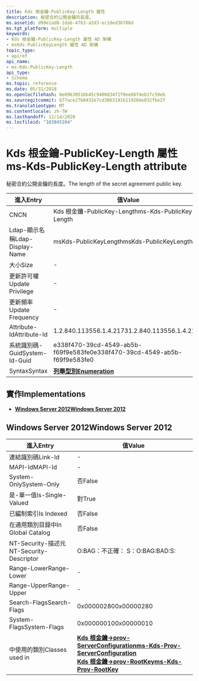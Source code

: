 ```yaml
---
title: Kds 根金鑰-PublicKey-Length 屬性
description: 秘密合約公開金鑰的長度。
ms.assetid: d99e1ad8-1dab-4763-a2d3-ec1ded36788d
ms.tgt_platform: multiple
keywords:
- Kds 根金鑰-PublicKey-Length 屬性 AD 架構
- msKds-PublicKeyLength 屬性 AD 架構
topic_type:
- apiref
api_name:
- ms-Kds-PublicKey-Length
api_type:
- Schema
ms.topic: reference
ms.date: 05/31/2018
ms.openlocfilehash: 8e09630516b45c9400d34f1f0ee66f4eb1fc59eb
ms.sourcegitcommit: b77ace27b0432e7cd3863191b11926be032fbe2f
ms.translationtype: MT
ms.contentlocale: zh-TW
ms.lasthandoff: 12/14/2020
ms.locfileid: "103845104"
---
```

# <a name="ms-kds-publickey-length-attribute"></a><span data-ttu-id="1fa38-105">Kds 根金鑰-PublicKey-Length 屬性</span><span class="sxs-lookup"><span data-stu-id="1fa38-105">ms-Kds-PublicKey-Length attribute</span></span>

<span data-ttu-id="1fa38-106">秘密合約公開金鑰的長度。</span><span class="sxs-lookup"><span data-stu-id="1fa38-106">The length of the secret agreement public key.</span></span>



| <span data-ttu-id="1fa38-107">進入</span><span class="sxs-lookup"><span data-stu-id="1fa38-107">Entry</span></span> | <span data-ttu-id="1fa38-108">值</span><span class="sxs-lookup"><span data-stu-id="1fa38-108">Value</span></span> |
|-------------------|--------------------------------------|
| <span data-ttu-id="1fa38-109">CN</span><span class="sxs-lookup"><span data-stu-id="1fa38-109">CN</span></span>                | <span data-ttu-id="1fa38-110">Kds 根金鑰-PublicKey-Length</span><span class="sxs-lookup"><span data-stu-id="1fa38-110">ms-Kds-PublicKey-Length</span></span>              |
| <span data-ttu-id="1fa38-111">Ldap-顯示名稱</span><span class="sxs-lookup"><span data-stu-id="1fa38-111">Ldap-Display-Name</span></span> | <span data-ttu-id="1fa38-112">msKds-PublicKeyLength</span><span class="sxs-lookup"><span data-stu-id="1fa38-112">msKds-PublicKeyLength</span></span>                |
| <span data-ttu-id="1fa38-113">大小</span><span class="sxs-lookup"><span data-stu-id="1fa38-113">Size</span></span>              | \-                                   |
| <span data-ttu-id="1fa38-114">更新許可權</span><span class="sxs-lookup"><span data-stu-id="1fa38-114">Update Privilege</span></span>  | \-                                   |
| <span data-ttu-id="1fa38-115">更新頻率</span><span class="sxs-lookup"><span data-stu-id="1fa38-115">Update Frequency</span></span>  | \-                                   |
| <span data-ttu-id="1fa38-116">Attribute-Id</span><span class="sxs-lookup"><span data-stu-id="1fa38-116">Attribute-Id</span></span>      | <span data-ttu-id="1fa38-117">1.2.840.113556.1.4.2173</span><span class="sxs-lookup"><span data-stu-id="1fa38-117">1.2.840.113556.1.4.2173</span></span>              |
| <span data-ttu-id="1fa38-118">系統識別碼-Guid</span><span class="sxs-lookup"><span data-stu-id="1fa38-118">System-Id-Guid</span></span>    | <span data-ttu-id="1fa38-119">e338f470-39cd-4549-ab5b-f69f9e583fe0</span><span class="sxs-lookup"><span data-stu-id="1fa38-119">e338f470-39cd-4549-ab5b-f69f9e583fe0</span></span> |
| <span data-ttu-id="1fa38-120">Syntax</span><span class="sxs-lookup"><span data-stu-id="1fa38-120">Syntax</span></span>            | [<span data-ttu-id="1fa38-121">**列舉型別**</span><span class="sxs-lookup"><span data-stu-id="1fa38-121">**Enumeration**</span></span>](s-enumeration.md) |



## <a name="implementations"></a><span data-ttu-id="1fa38-122">實作</span><span class="sxs-lookup"><span data-stu-id="1fa38-122">Implementations</span></span>

-   [<span data-ttu-id="1fa38-123">**Windows Server 2012**</span><span class="sxs-lookup"><span data-stu-id="1fa38-123">**Windows Server 2012**</span></span>](#windows-server-2012)

## <a name="windows-server-2012"></a><span data-ttu-id="1fa38-124">Windows Server 2012</span><span class="sxs-lookup"><span data-stu-id="1fa38-124">Windows Server 2012</span></span>



| <span data-ttu-id="1fa38-125">進入</span><span class="sxs-lookup"><span data-stu-id="1fa38-125">Entry</span></span> | <span data-ttu-id="1fa38-126">值</span><span class="sxs-lookup"><span data-stu-id="1fa38-126">Value</span></span> |
|------------------------|-----------------------------------------------------------------------------------------------------------------------------------------------------|
| <span data-ttu-id="1fa38-127">連結識別碼</span><span class="sxs-lookup"><span data-stu-id="1fa38-127">Link-Id</span></span>                | \-                                                                                                                                                  |
| <span data-ttu-id="1fa38-128">MAPI-Id</span><span class="sxs-lookup"><span data-stu-id="1fa38-128">MAPI-Id</span></span>                | \-                                                                                                                                                  |
| <span data-ttu-id="1fa38-129">System-Only</span><span class="sxs-lookup"><span data-stu-id="1fa38-129">System-Only</span></span>            | <span data-ttu-id="1fa38-130">否</span><span class="sxs-lookup"><span data-stu-id="1fa38-130">False</span></span>                                                                                                                                               |
| <span data-ttu-id="1fa38-131">是-單一值</span><span class="sxs-lookup"><span data-stu-id="1fa38-131">Is-Single-Valued</span></span>       | <span data-ttu-id="1fa38-132">對</span><span class="sxs-lookup"><span data-stu-id="1fa38-132">True</span></span>                                                                                                                                                |
| <span data-ttu-id="1fa38-133">已編制索引</span><span class="sxs-lookup"><span data-stu-id="1fa38-133">Is Indexed</span></span>             | <span data-ttu-id="1fa38-134">否</span><span class="sxs-lookup"><span data-stu-id="1fa38-134">False</span></span>                                                                                                                                               |
| <span data-ttu-id="1fa38-135">在通用類別目錄中</span><span class="sxs-lookup"><span data-stu-id="1fa38-135">In Global Catalog</span></span>      | <span data-ttu-id="1fa38-136">否</span><span class="sxs-lookup"><span data-stu-id="1fa38-136">False</span></span>                                                                                                                                               |
| <span data-ttu-id="1fa38-137">NT-Security-描述元</span><span class="sxs-lookup"><span data-stu-id="1fa38-137">NT-Security-Descriptor</span></span> | <span data-ttu-id="1fa38-138">O:BAG：不正確： S：</span><span class="sxs-lookup"><span data-stu-id="1fa38-138">O:BAG:BAD:S:</span></span>                                                                                                                                        |
| <span data-ttu-id="1fa38-139">Range-Lower</span><span class="sxs-lookup"><span data-stu-id="1fa38-139">Range-Lower</span></span>            | \-                                                                                                                                                  |
| <span data-ttu-id="1fa38-140">Range-Upper</span><span class="sxs-lookup"><span data-stu-id="1fa38-140">Range-Upper</span></span>            | \-                                                                                                                                                  |
| <span data-ttu-id="1fa38-141">Search-Flags</span><span class="sxs-lookup"><span data-stu-id="1fa38-141">Search-Flags</span></span>           | <span data-ttu-id="1fa38-142">0x00000280</span><span class="sxs-lookup"><span data-stu-id="1fa38-142">0x00000280</span></span>                                                                                                                                          |
| <span data-ttu-id="1fa38-143">System-Flags</span><span class="sxs-lookup"><span data-stu-id="1fa38-143">System-Flags</span></span>           | <span data-ttu-id="1fa38-144">0x00000010</span><span class="sxs-lookup"><span data-stu-id="1fa38-144">0x00000010</span></span>                                                                                                                                          |
| <span data-ttu-id="1fa38-145">中使用的類別</span><span class="sxs-lookup"><span data-stu-id="1fa38-145">Classes used in</span></span>        | [<span data-ttu-id="1fa38-146">**Kds 根金鑰->prov-ServerConfiguration**</span><span class="sxs-lookup"><span data-stu-id="1fa38-146">**ms-Kds-Prov-ServerConfiguration**</span></span>](c-mskds-provserverconfiguration.md)<br/> [<span data-ttu-id="1fa38-147">**Kds 根金鑰->prov-RootKey**</span><span class="sxs-lookup"><span data-stu-id="1fa38-147">**ms-Kds-Prov-RootKey**</span></span>](c-mskds-provrootkey.md)<br/> |



 

 





